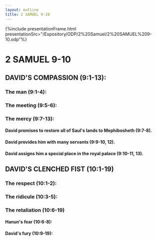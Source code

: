 ```yaml
---
layout: outline
title: 2 SAMUEL 9-10
---
```

{%include presentationFrame.html presentationSrc="/Expository/ODP/2%20Samuel/2%20SAMUEL%209-10.odp"%}

# 2 SAMUEL 9-10
## DAVID\'S COMPASSION (9:1-13): 
###  The man (9:1-4): 
###  The meeting (9:5-6): 
###  The mercy (9:7-13): 
####  David promises to restore all of Saul\'s lands to Mephibosheth (9:7-8). 
####  David provides him with many servants (9:9-10, 12). 
####  David assigns him a special place in the royal palace (9:10-11, 13). 
## DAVID\'S CLENCHED FIST (10:1-19) 
###  The respect (10:1-2): 
###  The ridicule (10:3-5): 
###  The retaliation (10:6-19) 
####  Hanun\'s fear (10:6-8): 
####  David\'s fury (10:9-19): 

